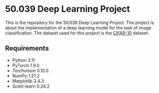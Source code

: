 # 50.039 Deep Learning Project

This is the repository for the 50.039 Deep Learning Project. The project is about the implementation of a deep learning model for the task of image classification. The dataset used for this project is the [CIFAR-10](https://www.cs.toronto.edu/~kriz/cifar.html) dataset.

## Requirements
- Python 3.11
- PyTorch 1.9.0
- Torchvision 0.10.0
- NumPy 1.21.2
- Matplotlib 3.4.3
- Scikit-learn 0.24.2